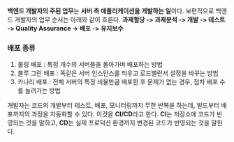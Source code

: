 **백엔드 개발자의 주된 업무**는 **서버 측 애플리케이션을 개발하는 일**이다.
보편적으로 백엔드 개발자의 업무 순서는 아래와 같이 흐른다.
**과제할당 -> 과제분석 -> 개발 -> 테스트 -> Quality Assurance ->  배포 -> 유지보수**



### 배포 종류
1. 롤링 배포 : 특정 개수의 서버들을 돌아가며 배포하는 방법
2. 블루 그린 배포 : 똑같은 서버 인스턴스를 띄우고 로드밸런서 설정을 바꾸는 방법
3. 카나리 배포 : 전체 서버의 특정 비율만큼 배포한 후 문제가 없는 경우, 점차 배포 수를 늘려가는 방법

개발자는 코드의 개발부터 테스트, 배포, 모니터링까지 무한 반복을 하는데, 빌드부터 배포까지의 과정을 자동화할 수 있다.
이것을 **CI/CD**라고 한다. **CI**는 저장소에 코드가 반영되는 것을 말하고, **CD**는 실제 프로덕션 환경까지 변경된 코드가 반영되는 것을 말한다.
